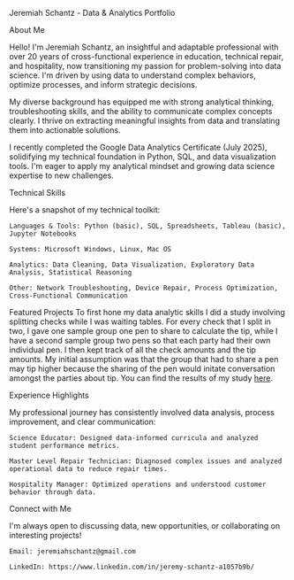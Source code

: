 Jeremiah Schantz - Data & Analytics Portfolio

About Me

Hello! I'm Jeremiah Schantz, an insightful and adaptable professional with over 20 years of cross-functional experience in education, technical repair, and hospitality, now transitioning my passion for problem-solving into data science. I'm driven by using data to understand complex behaviors, optimize processes, and inform strategic decisions.

My diverse background has equipped me with strong analytical thinking, troubleshooting skills, and the ability to communicate complex concepts clearly. I thrive on extracting meaningful insights from data and translating them into actionable solutions.

I recently completed the Google Data Analytics Certificate (July 2025), solidifying my technical foundation in Python, SQL, and data visualization tools. I'm eager to apply my analytical mindset and growing data science expertise to new challenges.

Technical Skills

Here's a snapshot of my technical toolkit:

    Languages & Tools: Python (basic), SQL, Spreadsheets, Tableau (basic), Jupyter Notebooks

    Systems: Microsoft Windows, Linux, Mac OS

    Analytics: Data Cleaning, Data Visualization, Exploratory Data Analysis, Statistical Reasoning

    Other: Network Troubleshooting, Device Repair, Process Optimization, Cross-Functional Communication

Featured Projects
To first hone my data analytic skills I did a study involving splitting checks while I was waiting tables. For every check that I split in two, I gave one sample group one pen to share to calculate the tip, while I have a second sample group two pens so that each party had their own individual pen. I then kept track of all the check amounts and the tip amounts. My initial assumption was that the group that had to share a pen may tip higher because the sharing of the pen would initate conversation amongst the parties about tip. You can find the results of my study [here](...).  



    

Experience Highlights

My professional journey has consistently involved data analysis, process improvement, and clear communication:

    Science Educator: Designed data-informed curricula and analyzed student performance metrics.

    Master Level Repair Technician: Diagnosed complex issues and analyzed operational data to reduce repair times.

    Hospitality Manager: Optimized operations and understood customer behavior through data.

Connect with Me

I'm always open to discussing data, new opportunities, or collaborating on interesting projects!

    Email: jeremiahschantz@gmail.com

    LinkedIn: https://www.linkedin.com/in/jeremy-schantz-a1057b9b/

   
